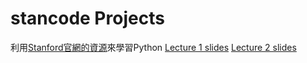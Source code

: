 # stancode Projects
利用[Stanford官網的資源](https://web.stanford.edu/class/cs106a/#/)來學習Python
[Lecture 1 slides](chrome-extension://efaidnbmnnnibpcajpcglclefindmkaj/https://firebasestorage.googleapis.com/v0/b/codeinplace-production.appspot.com/o/lectures%2Fspr25%2F1%2Fcs106a-lecture-1.pdf?alt=media&token=99a7bd23-3e68-441b-a861-3896770d1d6b)
[Lecture 2 slides](chrome-extension://efaidnbmnnnibpcajpcglclefindmkaj/https://firebasestorage.googleapis.com/v0/b/codeinplace-production.appspot.com/o/lectures%2Fspr25%2F2%2Fcs106a-lecture-2.pdf?alt=media&token=64661531-c80d-4559-b9e0-2955bfd9e2b8)
